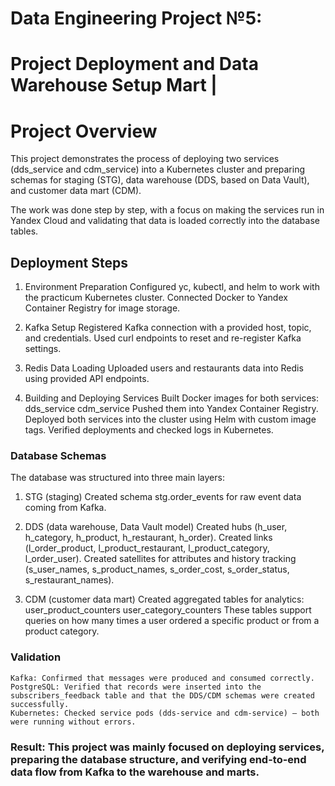 # Data Engineering Project №5:
# Project Deployment and Data Warehouse Setup Mart                |

# Project Overview

This project demonstrates the process of deploying two services (dds_service and cdm_service) 
into a Kubernetes cluster and preparing schemas for staging (STG), data warehouse 
(DDS, based on Data Vault), and customer data mart (CDM).

The work was done step by step, with a focus on making the services run in Yandex Cloud 
and validating that data is loaded correctly into the database tables.

## Deployment Steps

1. Environment Preparation
    Configured yc, kubectl, and helm to work with the practicum Kubernetes cluster.
    Connected Docker to Yandex Container Registry for image storage.

2. Kafka Setup
    Registered Kafka connection with a provided host, topic, and credentials.
    Used curl endpoints to reset and re-register Kafka settings.

3. Redis Data Loading
    Uploaded users and restaurants data into Redis using provided API endpoints.

4. Building and Deploying Services
    Built Docker images for both services:
        dds_service
        cdm_service
    Pushed them into Yandex Container Registry.
    Deployed both services into the cluster using Helm with custom image tags.
    Verified deployments and checked logs in Kubernetes.

### Database Schemas

The database was structured into three main layers:

1. STG (staging)
    Created schema stg.order_events for raw event data coming from Kafka.

2. DDS (data warehouse, Data Vault model)
    Created hubs (h_user, h_category, h_product, h_restaurant, h_order).
    Created links (l_order_product, l_product_restaurant, l_product_category, l_order_user).
    Created satellites for attributes and history tracking (s_user_names, s_product_names, s_order_cost, s_order_status, s_restaurant_names).

3. CDM (customer data mart)
    Created aggregated tables for analytics:
        user_product_counters
        user_category_counters
    These tables support queries on how many times a user ordered a specific product or from a product category.

###  Validation
    Kafka: Confirmed that messages were produced and consumed correctly.
    PostgreSQL: Verified that records were inserted into the subscribers_feedback table and that the DDS/CDM schemas were created successfully.
    Kubernetes: Checked service pods (dds-service and cdm-service) — both were running without errors.

### Result: This project was mainly focused on deploying services, preparing the database structure, and verifying end-to-end data flow from Kafka to the warehouse and marts.
